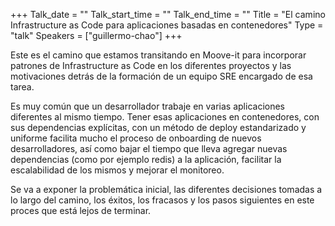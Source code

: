 +++
Talk_date = ""
Talk_start_time = ""
Talk_end_time = ""
Title = "El camino Infrastructure as Code para aplicaciones basadas en contenedores"
Type = "talk"
Speakers = ["guillermo-chao"]
+++

Este es el camino que estamos transitando en Moove-it para incorporar patrones de Infrastructure as Code en los diferentes proyectos y las motivaciones detrás de la formación de un equipo SRE encargado de esa tarea.

Es muy común que un desarrollador trabaje en varias aplicaciones diferentes al mismo tiempo. Tener esas aplicaciones en contenedores, con sus dependencias explícitas, con un método de deploy estandarizado y uniforme facilita mucho el proceso de onboarding de nuevos desarrolladores, así como bajar el tiempo que lleva agregar nuevas dependencias (como por ejemplo redis) a la aplicación, facilitar la escalabilidad de los mismos y mejorar el monitoreo.

Se va a exponer la problemática inicial, las diferentes decisiones tomadas a lo largo del camino, los éxitos, los fracasos y los pasos siguientes en este proces que está lejos de terminar.